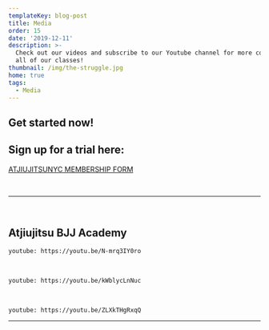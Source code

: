 ```yaml
---
templateKey: blog-post
title: Media
order: 15
date: '2019-12-11'
description: >-
  Check out our videos and subscribe to our Youtube channel for more content on
  all of our classes!
thumbnail: /img/the-struggle.jpg
home: true
tags:
  - Media
---
```


## Get started now!

## Sign up for a trial here:

<a
            href="javascript:void(
        window.open(
          'https://form.jotform.com/atjiujitsudev/studio-membership',
          'blank',
          'scrollbars=yes,
          toolbar=no,
          width=700,
          height=500'
        )
      )
    "
          >
ATJIUJITSUNYC MEMBERSHIP FORM
</a>

<br>

---

<br>

## Atjiujitsu BJJ Academy

`youtube: https://youtu.be/N-mrq3IY0ro`

<br>

`youtube: https://youtu.be/kWblycLnNuc`

<br>

`youtube: https://youtu.be/ZLXkTHgRxqQ`

---

